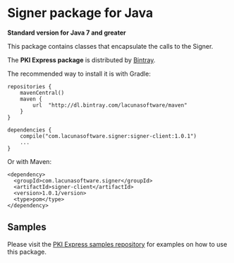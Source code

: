 Signer package for Java
====================================
**Standard version for Java 7 and greater**

This package contains classes that encapsulate the calls to the Signer.

The **PKI Express package** is distributed by [Bintray](https://bintray.com/lacunasoftware/maven/signer-client).

The recommended way to install it is with Gradle:
    
    repositories {
        mavenCentral()
        maven {
            url  "http://dl.bintray.com/lacunasoftware/maven"
        }
    }
    
    dependencies {
        compile("com.lacunasoftware.signer:signer-client:1.0.1")
        ...
    }
        
Or with Maven:
         
    <dependency>
      <groupId>com.lacunasoftware.signer</groupId>
      <artifactId>signer-client</artifactId>
      <version>1.0.1/version>
      <type>pom</type>
    </dependency>
      
    
Samples
-------

Please visit the [PKI Express samples repository](https://github.com/LacunaSoftware/SignerJavaClient/tree/master/Java)
for examples on how to use this package.
